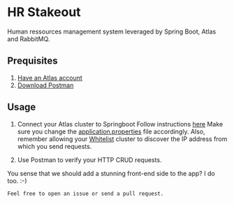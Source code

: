 # HR Stakeout
Human ressources management system leveraged by  Spring Boot, Atlas and RabbitMQ.

## Prequisites

  1. [Have an Atlas account](https://docs.atlas.mongodb.com/tutorial/create-atlas-account/)
  2. [ Download Postman](https://www.postman.com/downloads/)


 ## Usage
    
 1.  Connect your Atlas cluster to Springboot
 Follow instructions [here](https://docs.atlas.mongodb.com/connect-to-cluster/)
 Make sure you change the  [application.properties](https://github.com/chrys-exaucet/Human-Ressources-Management-System/blob/master/src/main/resources/application.properties) file accordingly. 
 Also, remember allowing your [Whitelist](https://docs.atlas.mongodb.com/connect-to-cluster/#whitelist) cluster to discover the IP address from which you send requests.
 
 2. Use Postman to verify your HTTP CRUD requests.
 
 You sense that we should add a stunning front-end side to the app? I do too. :-)
 
 `Feel free to open an issue or send a pull request.`
